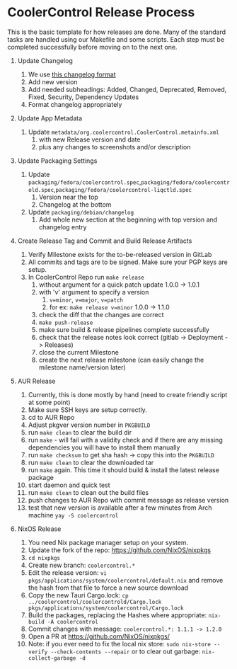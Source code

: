 # CoolerControl Release Process

This is the basic template for how releases are done. Many of the standard tasks are handled using
our Makefile and some scripts. Each step must be completed successfully before moving on to the next
one.

1. Update Changelog

   1. We use [this changelog format](https://keepachangelog.com/en/1.0.0/)
   2. Add new version
   3. Add needed subheadings: Added, Changed, Deprecated, Removed, Fixed, Security, Dependency
      Updates
   4. Format changelog appropriately

2. Update App Metadata

   1. Update `metadata/org.coolercontrol.CoolerControl.metainfo.xml`
      1. with new Release version and date
      2. plus any changes to screenshots and/or description

3. Update Packaging Settings

   1. Update
      `packaging/fedora/coolercontrol.spec`,`packaging/fedora/coolercontrold.spec`,`packaging/fedora/coolercontrol-liqctld.spec`
      1. Version near the top
      2. Changelog at the bottom
   2. Update `packaging/debian/changelog`
      1. Add whole new section at the beginning with top version and changelog entry

4. Create Release Tag and Commit and Build Release Artifacts

   1. Verify Milestone exists for the to-be-released version in GitLab
   2. All commits and tags are to be signed. Make sure your PGP keys are setup.
   3. In CoolerControl Repo run `make release`
      1. without argument for a quick patch update 1.0.0 -> 1.0.1
      2. with 'v' argument to specify a version
         1. `v=minor`, `v=major`, `v=patch`
         2. for ex: `make release v=minor` 1.0.0 -> 1.1.0
      3. check the diff that the changes are correct
      4. `make push-release`
      5. make sure build & release pipelines complete successfully
      6. check that the release notes look correct (gitlab -> Deployment -> Releases)
      7. close the current Milestone
      8. create the next release milestone (can easily change the milestone name/version later)

5. AUR Release

   1. Currently, this is done mostly by hand (need to create friendly script at some point)
   2. Make sure SSH keys are setup correctly.
   3. cd to AUR Repo
   4. Adjust pkgver version number in `PKGBUILD`
   5. run `make clean` to clear the build dir
   6. run `make` - will fail with a validity check and if there are any missing dependencies you
      will have to install them manually
   7. run `make checksum` to get sha hash -> copy this into the `PKGBUILD`
   8. run `make clean` to clear the downloaded tar
   9. run `make` again. This time it should build & install the latest release package
   10. start daemon and quick test
   11. run `make clean` to clean out the build files
   12. push changes to AUR Repo with commit message as release version
   13. test that new version is available after a few minutes from Arch machine
       `yay -S coolercontrol`

6. NixOS Release
   1. You need Nix package manager setup on your system.
   2. Update the fork of the repo: https://github.com/NixOS/nixpkgs
   3. `cd nixpkgs`
   4. Create new branch: `coolercontrol.*`
   5. Edit the release version: `vi pkgs/applications/system/coolercontrol/default.nix` and remove
      the hash from that file to force a new source download
   6. Copy the new Tauri Cargo.lock:
      `cp ../coolercontrol/coolercontrold/Cargo.lock pkgs/applications/system/coolercontrol/Cargo.lock`
   7. Build the packages, replacing the Hashes where appropriate: `nix-build -A coolercontrol`
   8. Commit changes with message: `coolercontrol.*: 1.1.1 -> 1.2.0`
   9. Open a PR at https://github.com/NixOS/nixpkgs/
   10. Note: if you ever need to fix the local nix store:
       `sudo nix-store --verify --check-contents --repair` or to clear out garbage:
       `nix-collect-garbage -d`
